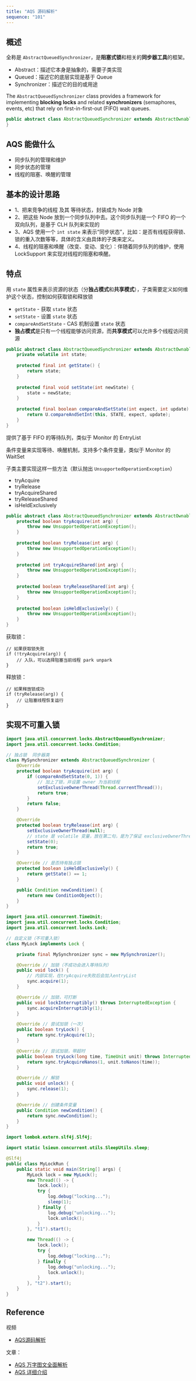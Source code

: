 ```yaml
---
title: "AQS 源码解析"
sequence: "101"
---
```


## 概述

全称是 `AbstractQueuedSynchronizer`，是**阻塞式锁**和相关的**同步器工具**的框架。

- Abstract：描述它本身是抽象的，需要子类实现
- Queued：描述它的底层实现是基于 Queue
- Synchronizer：描述它的目的或用途

The `AbstractQueuedSynchronizer` class provides a framework for
implementing **blocking locks** and related **synchronizers** (semaphores, events, etc)
that rely on first-in-first-out (FIFO) wait queues.

```java
public abstract class AbstractQueuedSynchronizer extends AbstractOwnableSynchronizer implements Serializable {
}
```

## AQS 能做什么

- 同步队列的管理和维护
- 同步状态的管理
- 线程的阻塞、唤醒的管理

## 基本的设计思路

- 1、把来竞争的线程 及其 等待状态，封装成为 Node 对象
- 2、把这些 Node 放到一个同步队列中去。这个同步队列是一个 FIFO 的一个双向队列，是基于 CLH 队列来实现的
- 3、AQS 使用一个 `int state` 来表示“同步状态”，比如：是否有线程获得锁、锁的重入次数等等，具体的含义由具体的子类来定义。
- 4、线程的阻塞和唤醒（改变、变动、变化）：伴随着同步队列的维护，使用 LockSupport 来实现对线程的阻塞和唤醒。

## 特点

用 `state` 属性来表示资源的状态（分**独占模式**和**共享模式**），子类需要定义如何维护这个状态，控制如何获取锁和释放锁

- `getState` - 获取 `state` 状态
- `setState` - 设置 `state` 状态
- `compareAndSetState` - CAS 机制设置 `state` 状态
- **独占模式**是只有一个线程能够访问资源，而**共享模式**可以允许多个线程访问资源

```java
public abstract class AbstractQueuedSynchronizer extends AbstractOwnableSynchronizer implements Serializable {
    private volatile int state;
    
    protected final int getState() {
        return state;
    }
    
    protected final void setState(int newState) {
        state = newState;
    }
    
    protected final boolean compareAndSetState(int expect, int update) {
        return U.compareAndSetInt(this, STATE, expect, update);
    }
}
```



提供了基于 FIFO 的等待队列，类似于 Monitor 的 EntryList

条件变量来实现等待、唤醒机制，支持多个条件变量，类似于 Monitor 的 WaitSet

子类主要实现这样一些方法（默认抛出 `UnsupportedOperationException`）

- tryAcquire
- tryRelease
- tryAcquireShared
- tryReleaseShared
- isHeldExclusively

```java
public abstract class AbstractQueuedSynchronizer extends AbstractOwnableSynchronizer implements Serializable {
    protected boolean tryAcquire(int arg) {
        throw new UnsupportedOperationException();
    }
    
    protected boolean tryRelease(int arg) {
        throw new UnsupportedOperationException();
    }
    
    protected int tryAcquireShared(int arg) {
        throw new UnsupportedOperationException();
    }
    
    protected boolean tryReleaseShared(int arg) {
        throw new UnsupportedOperationException();
    }
    
    protected boolean isHeldExclusively() {
        throw new UnsupportedOperationException();
    }
}
```

获取锁：

```text
// 如果获取锁失败
if (!tryAcquire(arg)) {
    // 入队，可以选择阻塞当前线程 park unpark
}
```

释放锁：

```text
// 如果释放锁成功
if (tryRelease(arg)) {
    // 让阻塞线程恢复运行
}
```

## 实现不可重入锁

```java
import java.util.concurrent.locks.AbstractQueuedSynchronizer;
import java.util.concurrent.locks.Condition;

// 独占锁  同步器类
class MySynchronizer extends AbstractQueuedSynchronizer {
    @Override
    protected boolean tryAcquire(int arg) {
        if (compareAndSetState(0, 1)) {
            // 加上了锁，并设置 owner 为当前线程
            setExclusiveOwnerThread(Thread.currentThread());
            return true;
        }
        return false;
    }

    @Override
    protected boolean tryRelease(int arg) {
        setExclusiveOwnerThread(null);
        // state 是 volatile 变量，放在第二句，是为了保证 exclusiveOwnerThread 变量改变后的可见性
        setState(0);
        return true;
    }

    @Override // 是否持有独占锁
    protected boolean isHeldExclusively() {
        return getState() == 1;
    }

    public Condition newCondition() {
        return new ConditionObject();
    }
}
```

```java
import java.util.concurrent.TimeUnit;
import java.util.concurrent.locks.Condition;
import java.util.concurrent.locks.Lock;

// 自定义锁（不可重入锁）
class MyLock implements Lock {

    private final MySynchronizer sync = new MySynchronizer();

    @Override // 加锁（不成功会进入等待队列）
    public void lock() {
        // 内部实现，在tryAcquire失败后会加入entryList
        sync.acquire(1);
    }

    @Override // 加锁，可打断
    public void lockInterruptibly() throws InterruptedException {
        sync.acquireInterruptibly(1);
    }

    @Override // 尝试加锁（一次）
    public boolean tryLock() {
        return sync.tryAcquire(1);
    }

    @Override // 尝试加锁，带超时
    public boolean tryLock(long time, TimeUnit unit) throws InterruptedException {
        return sync.tryAcquireNanos(1, unit.toNanos(time));
    }

    @Override // 解锁
    public void unlock() {
        sync.release(1);
    }

    @Override // 创建条件变量
    public Condition newCondition() {
        return sync.newCondition();
    }
}
```

```java
import lombok.extern.slf4j.Slf4j;

import static lsieun.concurrent.utils.SleepUtils.sleep;

@Slf4j
public class MyLockRun {
    public static void main(String[] args) {
        MyLock lock = new MyLock();
        new Thread(() -> {
            lock.lock();
            try {
                log.debug("locking...");
                sleep(1);
            } finally {
                log.debug("unlocking...");
                lock.unlock();
            }
        }, "t1").start();

        new Thread(() -> {
            lock.lock();
            try {
                log.debug("locking...");
            } finally {
                log.debug("unlocking...");
                lock.unlock();
            }
        }, "t2").start();
    }
}
```

## Reference

视频

- [AQS源码解析](https://space.bilibili.com/660364896)

文章：

- [AQS 万字图文全面解析](https://zhuanlan.zhihu.com/p/463668014)
- [AQS 详细介绍](https://zhuanlan.zhihu.com/p/378219920)
